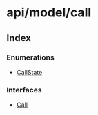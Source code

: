 # api/model/call

## Index

### Enumerations

- [CallState](/reference/api/model/call/enumerations/CallState.md)

### Interfaces

- [Call](/reference/api/model/call/interfaces/Call.md)
